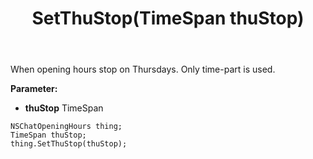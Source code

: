 ﻿---
uid: crmscript_ref_NSChatOpeningHours_SetThuStop
title: SetThuStop(TimeSpan thuStop)
intellisense: NSChatOpeningHours.SetThuStop
keywords: NSChatOpeningHours, GetThuStop
so.topic: reference
---

When opening hours stop on Thursdays. Only time-part is used.

**Parameter:** 
 - **thuStop** TimeSpan

```crmscript
NSChatOpeningHours thing;
TimeSpan thuStop;
thing.SetThuStop(thuStop);
```

